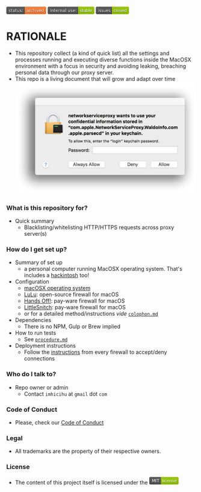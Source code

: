 ![status-archived](images/3278295154-status_archived.png)
![internaluse-green](images/3847436881-internal_use_stable.png)
![issues-closed](images/1555006384-issues_closed.png)

# RATIONALE #

* This repository collect (a kind of quick list) all the settings and processes running and executing diverse functions inside the MacOSX environment with a focus in security and avoiding leaking, breaching personal data through our proxy server.
* This repo is a living document that will grow and adapt over time
![waldoinfo.png](images/3410292979-waldoinfo.png)

### What is this repository for? ###

* Quick summary
    - Blacklisting/whitelisting HTTP/HTTPS requests across proxy server(s)

### How do I get set up? ###

* Summary of set up
    - a personal computer running MacOSX operating system. That's includes a [hackintosh](https://en.wikipedia.org/wiki/Hackintosh) too!
* Configuration
    - [macOSX operating system](https://en.wikipedia.org/wiki/Macintosh_operating_systems)
	- [LuLu](https://objective-see.com/products/lulu.html): open-source firewall for macOS
	- [Hands Off!](https://www.oneperiodic.com/products/handsoff/): pay-ware firewall for macOS
	- [LittleSnitch](https://www.obdev.at/products/littlesnitch/index.html): pay-ware firewall for macOS
	- or for a detailed method/instructions _vide_ [`colophon.md`](colophon.md)
* Dependencies
    - There is no NPM, Gulp or Brew implied
* How to run tests
    - See [`procedure.md`](Procedure.md)
* Deployment instructions
    - Follow the [instructions](Procedure.md) from every firewall to accept/deny connections

### Who do I talk to? ###

* Repo owner or admin
    - Contact `imhicihu` at `gmail` dot `com`

### Code of Conduct

* Please, check our [Code of Conduct](code_of_conduct.md)

### Legal ###

* All trademarks are the property of their respective owners.

### License ###

* The content of this project itself is licensed under the ![MIT Licence](images/2049852260-MIT-license-green.png) 
